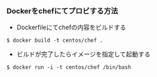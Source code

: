 ### Dockerをchefにてプロビする方法

- Dockerfileにてchefの内容をビルドする

`$ docker build -t centos/chef .`

- ビルドが完了したらイメージを指定して起動する

`$ docker run -i -t centos/chef /bin/bash`





